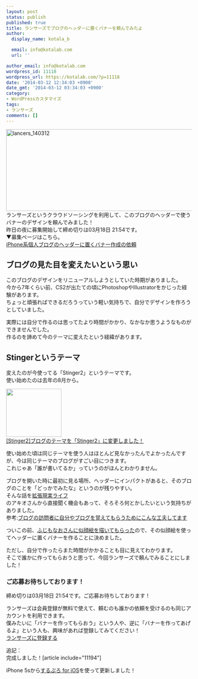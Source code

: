 ```yaml
---
layout: post
status: publish
published: true
title: ランサーズでブログのヘッダーに置くバナーを頼んでみたよ
author:
  display_name: kotala_b

  email: info@kotalab.com
  url: ''

author_email: info@kotalab.com
wordpress_id: 11118
wordpress_url: https://kotalab.com/?p=11118
date: '2014-03-12 12:34:03 +0900'
date_gmt: '2014-03-12 03:34:03 +0900'
category:
- WordPressカスタマイズ
tags:
- ランサーズ
comments: []
---
```

<p><img src="https://kotalab.com/wp-content/uploads/lancers_140312-546x221.png" alt="lancers_140312" width="546" height="221" class="alignnone size-large wp-image-11113" /><br />
ランサーズというクラウドソーシングを利用して、このブログのヘッダーで使うバナーのデザインを頼んでみました！<br />
昨日の夜に募集開始して締め切りは03月18日 21:54です。<br />
▼募集ページはこちら。<br />
<a href="http://www.lancers.jp/affiliate/track?id=273946&link=%2Fwork%2Fdetail%2F292572" target="_blank">iPhone系個人ブログのヘッダーに置くバナー作成の依頼</a><br />
<!--more--></p>
<h2>ブログの見た目を変えたいという思い</h2>
<p>このブログのデザインをリニューアルしようとしていた時期がありました。<br />
今から7年くらい前、CS2が出たての頃にPhotoshopやIllustratorをかじった経験があります。<br />
ちょっと頑張ればできるだろうっていう軽い気持ちで、自分でデザインを作ろうとしていました。</p>
<p>実際には自分で作るのは思ってたより時間がかかり、なかなか思うようなものができませんでした。<br />
作るのを諦めて今のテーマに変えたという経緯があります。</p>
<h2>Stingerというテーマ</h2>
<p>変えたのが今使ってる「Stinger2」というテーマです。<br />
使い始めたのは去年の8月から。</p>
<div class="shht">
<div class="shhtimg"><a href="https://kotalab.com/change-stinger2"><img src="https://kotalab.com/wp-content/uploads/stinger2-448x294.jpg" alt="" width="150" height="130" /></a></div>
<div class="shhttext"><a href="https://kotalab.com/change-stinger2">[Stinger2]ブログのテーマを「Stinger2」に変更しました！</a><a href="http://b.hatena.ne.jp/entry/https://kotalab.com/change-stinger2" target="_blank"><img border="0" src="http://b.hatena.ne.jp/entry/image/https://kotalab.com/change-stinger2" alt="" /></a></div>
</div>
<p>使い始めた頃は同じテーマを使う人はほとんど見なかったんでよかったんですが、今は同じテーマのブログがすごい目につきます。<br />
これじゃあ「誰が書いてるか」っていうのがほんとわかりません。</p>
<p>ブログを開いた時に最初に見る場所、ヘッダーにインパクトがあると、そのブログのことを「どっかでみたな」というのが残りやすい。<br />
そんな話を<a href="http://akio0911.net/" target="_blank">拡張現実ライフ</a><a href="http://b.hatena.ne.jp/entry/http://akio0911.net/" target="_blank"><img border="0" src="http://b.hatena.ne.jp/entry/image/http://akio0911.net/" alt="" /></a><br />
のアキオさんから直接聞く機会もあって、そろそろ何とかしたいという気持ちがありました。<br />
参考:<a href="http://akio0911.net/archives/27222" target="_blank">ブログの訪問者に自分やブログを覚えてもらうためにこんな工夫してます</a><a href="http://b.hatena.ne.jp/entry/http://akio0911.net/archives/27222" target="_blank"><img border="0" src="http://b.hatena.ne.jp/entry/image/http://akio0911.net/archives/27222" alt="" /></a></p>
<p>ついこの前、<a href="https://kotalab.com/new-icon" title="ふじもなおさんに似顔絵を書いてもらいました！">ふじもなおさんに似顔絵を描いてもらった</a>ので、その似顔絵を使ってヘッダーに置くバナーを作ることに決めました。</p>
<p>ただし、自分で作ったらまた時間がかかることも目に見えてわかります。<br />
そこで誰かに作ってもらおうと思って、今回ランサーズで頼んでみることにしました！</p>
<h3>ご応募お待ちしております！</h3>
<p>締め切りは03月18日 21:54です。ご応募お待ちしております！</p>
<p>ランサーズは会員登録が無料で使えて、頼むのも誰かの依頼を受けるのも同じアカウントを利用できます。<br />
僕みたいに「バナーを作ってもらおう」という人や、逆に「バナーを作ってあげるよ」という人も、興味があれば登録してみてください！<br />
<a href="http://www.lancers.jp/affiliate/track?id=273946&link=%2F" target=_blank>ランサーズに登録する</a></p>
<p>追記：<br />
完成しました！[article include="11194"]</p>
<p>iPhone 5sから<a href="https://itunes.apple.com/jp/app/surupuro-for-ios-buroguedita/id436676299?mt=8&uo=4&at=10l4yU" rel="nofollow" target="_blank">するぷろ for iOS</a>を使って更新しました！</p>
